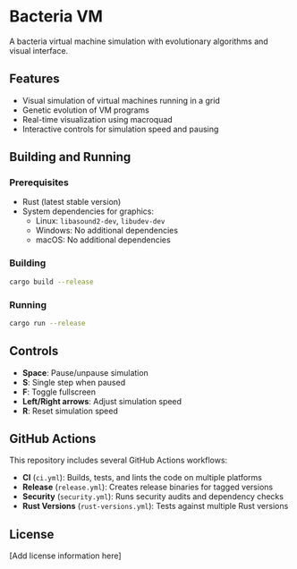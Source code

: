 # Bacteria VM

A bacteria virtual machine simulation with evolutionary algorithms and visual interface.

## Features

- Visual simulation of virtual machines running in a grid
- Genetic evolution of VM programs
- Real-time visualization using macroquad
- Interactive controls for simulation speed and pausing

## Building and Running

### Prerequisites

- Rust (latest stable version)
- System dependencies for graphics:
  - Linux: `libasound2-dev`, `libudev-dev`
  - Windows: No additional dependencies
  - macOS: No additional dependencies

### Building

```bash
cargo build --release
```

### Running

```bash
cargo run --release
```

## Controls

- **Space**: Pause/unpause simulation
- **S**: Single step when paused
- **F**: Toggle fullscreen
- **Left/Right arrows**: Adjust simulation speed
- **R**: Reset simulation speed

## GitHub Actions

This repository includes several GitHub Actions workflows:

- **CI** (`ci.yml`): Builds, tests, and lints the code on multiple platforms
- **Release** (`release.yml`): Creates release binaries for tagged versions
- **Security** (`security.yml`): Runs security audits and dependency checks
- **Rust Versions** (`rust-versions.yml`): Tests against multiple Rust versions

## License

[Add license information here]
